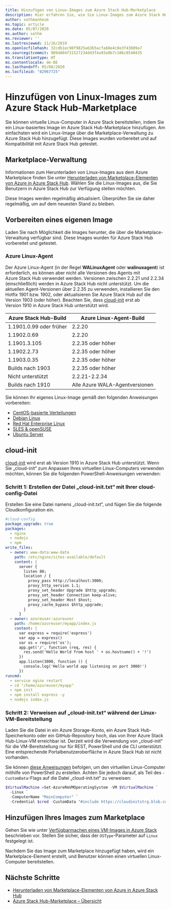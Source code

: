 ```yaml
---
title: Hinzufügen von Linux-Images zum Azure Stack Hub-Marketplace
description: Hier erfahren Sie, wie Sie Linux-Images zum Azure Stack Hub-Marketplace hinzufügen.
author: sethmanheim
ms.topic: article
ms.date: 05/07/2020
ms.author: sethm
ms.reviewer: ''
ms.lastreviewed: 11/16/2019
ms.openlocfilehash: 32cdb1ec98f9825a63b5acfa68e4c8e3f43089a7
ms.sourcegitcommit: 9894804f31527234d43f4a93a9b7c106c8540435
ms.translationtype: HT
ms.contentlocale: de-DE
ms.lasthandoff: 05/08/2020
ms.locfileid: "82967725"
---
```

# <a name="add-linux-images-to-the-azure-stack-hub-marketplace"></a>Hinzufügen von Linux-Images zum Azure Stack Hub-Marketplace

Sie können virtuelle Linux-Computer in Azure Stack bereitstellen, indem Sie ein Linux-basiertes Image im Azure Stack Hub-Marketplace hinzufügen. Am einfachsten wird ein Linux-Image über die Marketplace-Verwaltung zu Azure Stack Hub hinzugefügt. Diese Images wurden vorbereitet und auf Kompatibilität mit Azure Stack Hub getestet.

## <a name="marketplace-management"></a>Marketplace-Verwaltung

Informationen zum Herunterladen von Linux-Images aus dem Azure Marketplace finden Sie unter [Herunterladen von Marketplace-Elementen von Azure in Azure Stack Hub](azure-stack-download-azure-marketplace-item.md). Wählen Sie die Linux-Images aus, die Sie Benutzern in Azure Stack Hub zur Verfügung stellen möchten.

Diese Images werden regelmäßig aktualisiert. Überprüfen Sie sie daher regelmäßig, um auf dem neuesten Stand zu bleiben.

## <a name="prepare-your-own-image"></a>Vorbereiten eines eigenen Image

Laden Sie nach Möglichkeit die Images herunter, die über die Marketplace-Verwaltung verfügbar sind. Diese Images wurden für Azure Stack Hub vorbereitet und getestet.

### <a name="azure-linux-agent"></a>Azure Linux-Agent

Der Azure Linux-Agent (in der Regel **WALinuxAgent** oder **walinuxagent**) ist erforderlich, es können aber nicht alle Versionen des Agents mit Azure Stack Hub verwendet werden. Versionen zwischen 2.2.21 und 2.2.34 (einschließlich) werden in Azure Stack Hub nicht unterstützt. Um die aktuellen Agent-Versionen über 2.2.35 zu verwenden, installieren Sie den Hotfix 1901 bzw. 1902, oder aktualisieren Sie Azure Stack Hub auf die Version 1903 (oder höher). Beachten Sie, dass [cloud-init](https://cloud-init.io/) erst ab Version 1910 in Azure Stack Hub unterstützt wird.

| Azure Stack Hub-Build | Azure Linux-Agent-Build |
| ------------- | ------------- |
| 1.1901.0.99 oder früher | 2.2.20 |
| 1.1902.0.69  | 2.2.20  |
|  1.1901.3.105   | 2.2.35 oder höher |
| 1.1902.2.73  | 2.2.35 oder höher |
| 1.1903.0.35  | 2.2.35 oder höher |
| Builds nach 1903 | 2.2.35 oder höher |
| Nicht unterstützt | 2.2.21-2.2.34 |
| Builds nach 1910 | Alle Azure WALA-Agentversionen|

Sie können Ihr eigenes Linux-Image gemäß den folgenden Anweisungen vorbereiten:

* [CentOS-basierte Verteilungen](/azure/virtual-machines/linux/create-upload-centos?toc=%2fazure%2fvirtual-machines%2flinux%2ftoc.json)
* [Debian Linux](/azure/virtual-machines/linux/debian-create-upload-vhd?toc=%2fazure%2fvirtual-machines%2flinux%2ftoc.json)
* [Red Hat Enterprise Linux](azure-stack-redhat-create-upload-vhd.md)
* [SLES &amp; openSUSE](/azure/virtual-machines/linux/suse-create-upload-vhd?toc=%2fazure%2fvirtual-machines%2flinux%2ftoc.json)
* [Ubuntu Server](/azure/virtual-machines/linux/create-upload-ubuntu?toc=%2fazure%2fvirtual-machines%2flinux%2ftoc.json)

## <a name="cloud-init"></a>cloud-init

[cloud-init](https://cloud-init.io/) wird erst ab Version 1910 in Azure Stack Hub unterstützt. Wenn Sie „cloud-init“ zum Anpassen Ihres virtuellen Linux-Computers verwenden möchten, können Sie die folgenden PowerShell-Anweisungen verwenden:

### <a name="step-1-create-a-cloud-inittxt-file-with-your-cloud-config"></a>Schritt 1: Erstellen der Datei „cloud-init.txt“ mit Ihrer cloud-config-Datei

Erstellen Sie eine Datei namens „cloud-init.txt“, und fügen Sie die folgende Cloudkonfiguration ein.

```yaml
#cloud-config
package_upgrade: true
packages:
  - nginx
  - nodejs
  - npm
write_files:
  - owner: www-data:www-data
    path: /etc/nginx/sites-available/default
    content: |
      server {
        listen 80;
        location / {
          proxy_pass http://localhost:3000;
          proxy_http_version 1.1;
          proxy_set_header Upgrade $http_upgrade;
          proxy_set_header Connection keep-alive;
          proxy_set_header Host $host;
          proxy_cache_bypass $http_upgrade;
        }
      }
  - owner: azureuser:azureuser
    path: /home/azureuser/myapp/index.js
    content: |
      var express = require('express')
      var app = express()
      var os = require('os');
      app.get('/', function (req, res) {
        res.send('Hello World from host ' + os.hostname() + '!')
      })
      app.listen(3000, function () {
        console.log('Hello world app listening on port 3000!')
      })
runcmd:
  - service nginx restart
  - cd "/home/azureuser/myapp"
  - npm init
  - npm install express -y
  - nodejs index.js
  ```
  
### <a name="step-2-reference-cloud-inittxt-during-the-linux-vm-deployment"></a>Schritt 2: Verweisen auf „cloud-init.txt“ während der Linux-VM-Bereitstellung

Laden Sie die Datei in ein Azure Storage-Konto, ein Azure Stack Hub-Speicherkonto oder ein GitHub-Repository hoch, das von Ihrer Azure Stack Hub-Linux-VM erreichbar ist.
Derzeit wird die Verwendung von „cloud-init“ für die VM-Bereitstellung nur für REST, PowerShell und die CLI unterstützt. Eine entsprechende Portalbenutzeroberfläche in Azure Stack Hub ist nicht vorhanden.

Sie können [diese Anweisungen](../user/azure-stack-quick-create-vm-linux-powershell.md) befolgen, um den virtuellen Linux-Computer mithilfe von PowerShell zu erstellen. Achten Sie jedoch darauf, als Teil des `-CustomData`-Flags auf die Datei „cloud-init.txt“ zu verweisen:

```powershell
$VirtualMachine =Set-AzureRmVMOperatingSystem -VM $VirtualMachine `
  -Linux `
  -ComputerName "MainComputer" `
  -Credential $cred -CustomData "#include https://cloudinitstrg.blob.core.windows.net/strg/cloud-init.txt"
```

## <a name="add-your-image-to-marketplace"></a>Hinzufügen Ihres Images zum Marketplace

Gehen Sie wie unter [Verfügbarmachen eines VM-Images in Azure Stack](azure-stack-add-vm-image.md) beschrieben vor. Stellen Sie sicher, dass der `OSType`-Parameter auf `Linux` festgelegt ist.

Nachdem Sie das Image zum Marketplace hinzugefügt haben, wird ein Marketplace-Element erstellt, und Benutzer können einen virtuellen Linux-Computer bereitstellen.

## <a name="next-steps"></a>Nächste Schritte

* [Herunterladen von Marketplace-Elementen von Azure in Azure Stack Hub](azure-stack-download-azure-marketplace-item.md)
* [Azure Stack Hub-Marketplace – Übersicht](azure-stack-marketplace.md)
